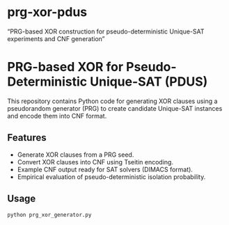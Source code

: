 # prg-xor-pdus
“PRG-based XOR construction for pseudo-deterministic Unique-SAT experiments and CNF generation”
# PRG-based XOR for Pseudo-Deterministic Unique-SAT (PDUS)

This repository contains Python code for generating XOR clauses using a pseudorandom generator (PRG) to create candidate Unique-SAT instances and encode them into CNF format.

## Features
- Generate XOR clauses from a PRG seed.
- Convert XOR clauses into CNF using Tseitin encoding.
- Example CNF output ready for SAT solvers (DIMACS format).
- Empirical evaluation of pseudo-deterministic isolation probability.

## Usage

```bash
python prg_xor_generator.py
